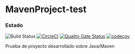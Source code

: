 # MavenProject-test

### Estado
![Build Status](https://travis-ci.org/alonsodiego/MavenProject-test.svg?branch=master)
[![CircleCI](https://circleci.com/gh/alonsodiego/MavenProject-test/tree/master.svg?style=svg)](https://circleci.com/gh/alonsodiego/MavenProject-test/tree/master)
[![Quality Gate Status](https://sonarcloud.io/api/project_badges/measure?project=alonsodiego_MavenProject-test&metric=alert_status)](https://sonarcloud.io/dashboard?id=alonsodiego_MavenProject-test)
[![codecov](https://codecov.io/gh/alonsodiego/MavenProject-test/branch/master/graph/badge.svg)](https://codecov.io/gh/alonsodiego/MavenProject-test)

Prueba de proyecto desarrollado sobre Java/Maven
